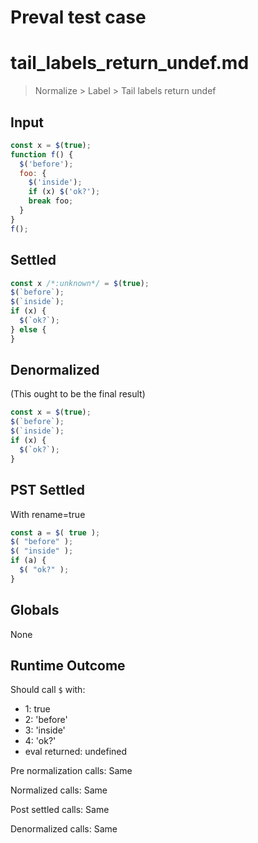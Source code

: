 # Preval test case

# tail_labels_return_undef.md

> Normalize > Label > Tail labels return undef
>
>

## Input

`````js filename=intro
const x = $(true);
function f() {
  $('before');
  foo: {
    $('inside');
    if (x) $('ok?');
    break foo;
  }
}
f();
`````


## Settled


`````js filename=intro
const x /*:unknown*/ = $(true);
$(`before`);
$(`inside`);
if (x) {
  $(`ok?`);
} else {
}
`````


## Denormalized
(This ought to be the final result)

`````js filename=intro
const x = $(true);
$(`before`);
$(`inside`);
if (x) {
  $(`ok?`);
}
`````


## PST Settled
With rename=true

`````js filename=intro
const a = $( true );
$( "before" );
$( "inside" );
if (a) {
  $( "ok?" );
}
`````


## Globals


None


## Runtime Outcome


Should call `$` with:
 - 1: true
 - 2: 'before'
 - 3: 'inside'
 - 4: 'ok?'
 - eval returned: undefined

Pre normalization calls: Same

Normalized calls: Same

Post settled calls: Same

Denormalized calls: Same
